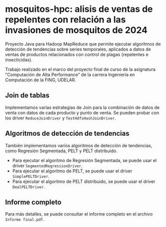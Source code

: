 # mosquitos-hpc: alisis de ventas de repelentes con relación a las invasiones de mosquitos de 2024

Proyecto Java para Hadoop MapReduce que permite ejecutar algoritmos de detección de tendencias sobre series temporales, aplicados a datos
de ventas de productos relacionados con control de plagas (repelentes e insecticidas).

Trabajo realizado en el marco del proyecto final de curso de la asignatura "Computación de Alta Performance" de la carrera Ingeniería en Computación de la FING, UDELAR.

## Join de tablas

Implementamos varias estrategias de Join para la combinación de datos de venta con datos de cada producto y punto de venta.
Se pueden probar con los driver `ReduceJoinDriver` y `TestHdfsHashJoinDriver`.

## Algoritmos de detección de tendencias

También implementamos varios algoritmos de detección de tendencias, como Regresión Segmentada, PELT y PELT distribuido.

- Para ejecutar el algoritmo de Regresión Segmentada, se puede usar el driver `SegmentedRegressionDriver`.
- Para ejecutar el algoritmo de PELT, se puede usar el driver `SimplePELTDriver`.
- Para ejecutar el algoritmo de PELT distribuido, se puede usar el driver `DealPELTDriver`.

## Informe completo

Para más detalles, se puede consultar el informe completo en el archivo `Informe final.pdf`.
